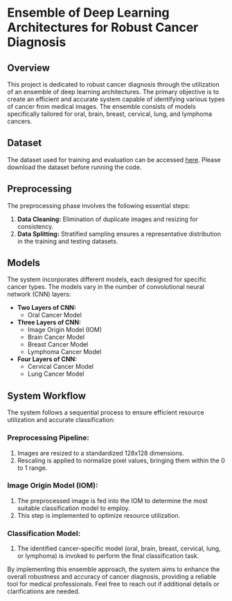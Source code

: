 # Ensemble of Deep Learning Architectures for Robust Cancer Diagnosis

## Overview
This project is dedicated to robust cancer diagnosis through the utilization of an ensemble of deep learning architectures. The primary objective is to create an efficient and accurate system capable of identifying various types of cancer from medical images. The ensemble consists of models specifically tailored for oral, brain, breast, cervical, lung, and lymphoma cancers.

## Dataset
The dataset used for training and evaluation can be accessed [here](dataset_link). Please download the dataset before running the code.

## Preprocessing
The preprocessing phase involves the following essential steps:

1. **Data Cleaning:** Elimination of duplicate images and resizing for consistency.
2. **Data Splitting:** Stratified sampling ensures a representative distribution in the training and testing datasets.

## Models
The system incorporates different models, each designed for specific cancer types. The models vary in the number of convolutional neural network (CNN) layers:

- **Two Layers of CNN:**
    - Oral Cancer Model
- **Three Layers of CNN:**
    - Image Origin Model (IOM)
    - Brain Cancer Model
    - Breast Cancer Model
    - Lymphoma Cancer Model
- **Four Layers of CNN:**
    - Cervical Cancer Model
    - Lung Cancer Model

## System Workflow
The system follows a sequential process to ensure efficient resource utilization and accurate classification:

### Preprocessing Pipeline:
1. Images are resized to a standardized 128x128 dimensions.
2. Rescaling is applied to normalize pixel values, bringing them within the 0 to 1 range.

### Image Origin Model (IOM):
1. The preprocessed image is fed into the IOM to determine the most suitable classification model to employ.
2. This step is implemented to optimize resource utilization.

### Classification Model:
1. The identified cancer-specific model (oral, brain, breast, cervical, lung, or lymphoma) is invoked to perform the final classification task.

By implementing this ensemble approach, the system aims to enhance the overall robustness and accuracy of cancer diagnosis, providing a reliable tool for medical professionals. Feel free to reach out if additional details or clarifications are needed.
